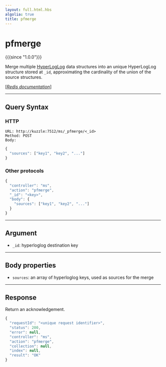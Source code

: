 ```yaml
---
layout: full.html.hbs
algolia: true
title: pfmerge
---
```


# pfmerge

{{{since "1.0.0"}}}

Merge multiple [HyperLogLog](https://en.wikipedia.org/wiki/HyperLogLog) data structures into an unique HyperLogLog structure stored at `_id`, approximating the cardinality of the union of the source structures.

[[_Redis documentation_]](https://redis.io/commands/pfmerge)

---

## Query Syntax

### HTTP

```http
URL: http://kuzzle:7512/ms/_pfmerge/<_id>
Method: POST  
Body:
```

```js
{
  "sources": ["key1", "key2", "..."]
}
```

### Other protocols

```js
{
  "controller": "ms",
  "action": "pfmerge",
  "_id": "<key>",
  "body": {
    "sources": ["key1", "key2", "..."]
  }
}
```

---

## Argument

* `_id`: hyperloglog destination key 

---

## Body properties

* `sources`: an array of hyperloglog keys, used as sources for the merge

---

## Response

Return an acknowledgement.

```javascript
{
  "requestId": "<unique request identifier>",
  "status": 200,
  "error": null,
  "controller": "ms",
  "action": "pfmerge",
  "collection": null,
  "index": null,
  "result": "OK"
}
```
